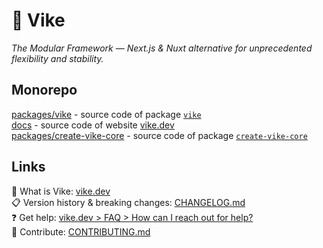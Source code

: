 # 🔨 Vike

*The Modular Framework — Next.js & Nuxt alternative for unprecedented flexibility and stability.*

## Monorepo

[packages/vike](packages/vike/) - source code of package [`vike`](https://npmjs.com/package/vike)  
[docs](docs/) - source code of website [vike.dev](http://vike.dev)  
[packages/create-vike-core](packages/create-vike-core/) - source code of package [`create-vike-core`](https://npmjs.com/package/create-vike-core)  

## Links

:eyes: What is Vike: [vike.dev](https://vike.dev)  
:clipboard: Version history & breaking changes: [CHANGELOG.md](/CHANGELOG.md)  
:question: Get help: [vike.dev > FAQ > How can I reach out for help?](https://vike.dev/faq#how-can-i-reach-out-for-help)  
:green_heart: Contribute: [CONTRIBUTING.md](/CONTRIBUTING.md)  

